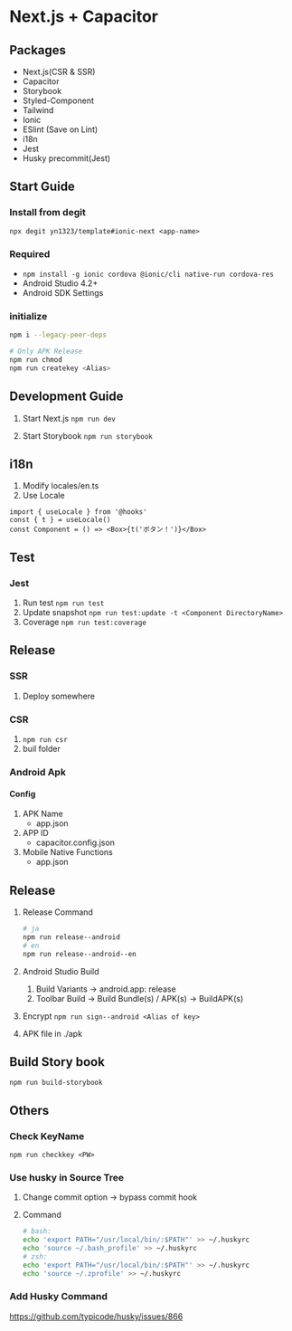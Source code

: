 # Next.js + Capacitor

## Packages

- Next.js(CSR & SSR)
- Capacitor
- Storybook
- Styled-Component
- Tailwind
- Ionic
- ESlint (Save on Lint)
- i18n
- Jest
- Husky precommit(Jest)

## Start Guide

### Install from degit

`npx degit yn1323/template#ionic-next <app-name>`

### Required

- `npm install -g ionic cordova @ionic/cli native-run cordova-res`
- Android Studio 4.2+
- Android SDK Settings

### initialize

```sh
npm i --legacy-peer-deps

# Only APK Release
npm run chmod
npm run createkey <Alias>
```

## Development Guide

1. Start Next.js
   `npm run dev`

2. Start Storybook
   `npm run storybook`

## i18n

1. Modify locales/en.ts
2. Use Locale

```tsx
import { useLocale } from '@hooks'
const { t } = useLocale()
const Component = () => <Box>{t('ボタン！')}</Box>
```

## Test

### Jest

1. Run test
   `npm run test`
1. Update snapshot
   `npm run test:update -t <Component DirectoryName>`
1. Coverage
   `npm run test:coverage`

## Release

### SSR

1. Deploy somewhere

### CSR

1. `npm run csr`
2. buil folder

### Android Apk

#### Config

1. APK Name
   - app.json
2. APP ID
   - capacitor.config.json
3. Mobile Native Functions
   - app.json

## Release

1. Release Command

   ```sh
   # ja
   npm run release--android
   # en
   npm run release--android--en
   ```

2. Android Studio Build

   1. Build Variants -> android.app: release
   2. Toolbar Build -> Build Bundle(s) / APK(s) -> BuildAPK(s)

3. Encrypt
   `npm run sign--android <Alias of key>`

4. APK file in ./apk

## Build Story book

`npm run build-storybook`

## Others

### Check KeyName

`npm run checkkey <PW>`

### Use husky in Source Tree

1. Change commit option -> bypass commit hook
1. Command

   ```sh
   # bash:
   echo 'export PATH="/usr/local/bin/:$PATH"' >> ~/.huskyrc
   echo 'source ~/.bash_profile' >> ~/.huskyrc
   # zsh:
   echo 'export PATH="/usr/local/bin/:$PATH"' >> ~/.huskyrc
   echo 'source ~/.zprofile' >> ~/.huskyrc
   ```

### Add Husky Command

https://github.com/typicode/husky/issues/866
